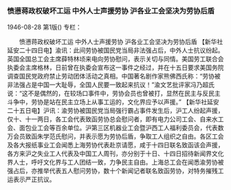 ### 愤懑蒋政权破坏工运  中外人士声援劳协  沪各业工会坚决为劳协后盾

1946-08-28
第1版()
专栏：

　　愤懑蒋政权破坏工运
    中外人士声援劳协
    沪各业工会坚决为劳协后盾
    【新华社延安二十四日电】渝讯：此间劳协被国民党当局非法强占后，中外人士抗议纷起。英国全国总工会主席薛特林顷来电向劳协慰问，表示关切与同情。美国劳工联合会执委会主席格林，日前曾在执委会宣布这一事件之经过，并在十五日要求美国务院调查国民党政府禁止劳动团体活动之真相。中国著名剧作家熊佛西氏称：“劳协被非法强占是中国一大耻辱，全国人民要一致起来抗议！”渝文艺批评家冯乃超氏说：“这不是偶然的，在较场口事件中，劳协会员也曾被打，显然在民主与反民主斗争中，劳协是站在民主立场上从事工运的，文化界应予以声援。”
    【新华社延安二十五日电】沪讯：渝劳协被国民党当局强行霸占事件发生后，沪工人纷起声援，仅十、十一两日，各工会代表致函劳协总会慰问者，即有电力公司工会、自来水工会、面包业工会等百余单位。沪第三区机器业工会暨沪西工人福利委员会，代表数万会员致函朱学范氏慰问，并表示愿为劳协后盾，争取工人组织之自由。各区工会及各大报纸事业工会闻悉上海劳协代表赴京请愿，咸于十四日联名致函该会声援，各方来沪之失业工人代表及中国工人周刊，亦分别于十日、十四日招待新闻界文化界人士，呼吁文化界与工人团结一致，力争民主自由。上海总工会在闻悉渝劳协被强占后，亦推举代表五人慰问劳协，数十个新闻记者联名致函劳协，对特务摧残工运表示严正抗议。
